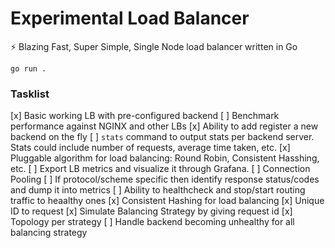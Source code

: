 Experimental Load Balancer
===

⚡️ Blazing Fast, Super Simple, Single Node load balancer written in Go


```
go run .
```

### Tasklist

 [x] Basic working LB with pre-configured backend
 [ ] Benchmark performance against NGINX and other LBs
 [x] Ability to add register a new backend on the fly
 [ ] `stats` command to output stats per backend server. Stats could include number of requests, average time taken, etc.
 [x] Pluggable algorithm for load balancing: Round Robin, Consistent Hasshing, etc.
 [ ] Export LB metrics and visualize it through Grafana.
 [ ] Connection Pooling
 [ ] If protocol/scheme specific then identify response status/codes and dump it into metrics
 [ ] Ability to healthcheck and stop/start routing traffic to heaalthy ones
 [x] Consistent Hashing for load balancing
 [x] Unique ID to request
 [x] Simulate Balancing Strategy by giving request id
 [x] Topology per strategy
 [ ] Handle backend becoming unhealthy for all balancing strategy
